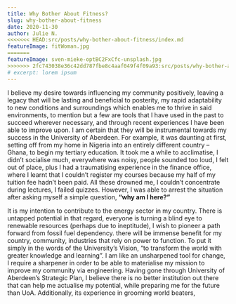 ```yaml
---
title: Why Bother About Fitness?
slug: why-bother-about-fitness
date: 2020-11-30
author: Julie N.
<<<<<<< HEAD:src/posts/why-bother-about-fitness/index.md
featureImage: fitWoman.jpg
=======
featureImage: sven-mieke-optBC2FxCfc-unsplash.jpg
>>>>>>> 2fc743038e36c42dd787fbe8c4aaf049f4f09a93:src/posts/why-bother-about-fitness/index.mdx
# excerpt: lorem ipsum
---
```


I believe my desire towards influencing my community positively, leaving a legacy that will be lasting and beneficial to posterity, 
my rapid adaptability to new conditions and surroundings which enables me to thrive in said environments, to mention but a few are tools that 
I have used in the past to succeed wherever necessary, and through recent experiences I have been able to improve upon. I am certain that they 
will be instrumental towards my success in the University of Aberdeen. For example, it was daunting at first, setting off from my home in Nigeria 
into an entirely different country – Ghana, to begin my tertiary education. It took me a while to acclimatise, I didn’t socialise much, 
everywhere was noisy, people sounded too loud, I felt out of place, plus I had a traumatising experience in the finance office, 
where I learnt that I couldn’t register my courses because my half of my tuition fee hadn’t been paid. All these drowned me, 
I couldn’t concentrate during lectures, I failed quizzes. However, I was able to arrest the situation after asking myself a simple question, 
<strong>“why am I here?”</strong>

<p>It is my intention to contribute to the energy sector in my country. There is untapped potential in that regard, 
everyone is turning a blind eye to renewable resources (perhaps due to ineptitude), 
I wish to pioneer a path forward from fossil fuel dependency. there will be immense benefit for my country, 
community, industries that rely on power to function. To put it simply in the words of the University’s Vision, 
“to transform the world with greater knowledge and learning”. 
I am like an unsharpened tool for change, 
I require a sharpener in order to be able to materialise my mission to improve my community via engineering. 
Having gone through University of Aberdeen’s Strategic Plan, I believe there is no better institution out there that can help me actualise my potential, 
while preparing me for the future than UoA. Additionally, its experience in grooming world beaters, </p>